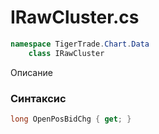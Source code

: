 
# IRawCluster.cs
```csharp
namespace TigerTrade.Chart.Data  
    class IRawCluster
```

Описание

### Синтаксис
```csharp
long OpenPosBidChg { get; }
```
